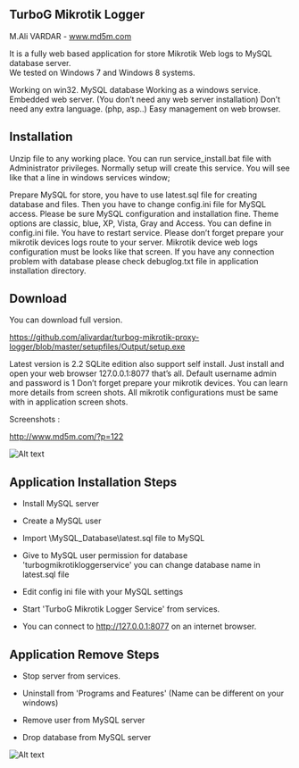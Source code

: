 TurboG Mikrotik Logger 
---------------------------------------------------------------
M.Ali VARDAR - www.md5m.com

It is a fully web based application for store Mikrotik Web logs to MySQL database server.  
We tested on Windows 7 and Windows 8 systems.

Working on win32.
MySQL database
Working as a  windows service.
Embedded web server. (You don’t need any web server installation)
Don’t need any extra language. (php, asp..)
Easy management on web browser.

Installation
-----------------------------
Unzip file  to any working place.  You can run service_install.bat file with Administrator privileges. 
Normally setup will create this service. You will see like that a line in windows services window;

Prepare MySQL for store, you have to use latest.sql file for creating database and files. 
Then you have to change config.ini file for MySQL access. Please be sure MySQL configuration 
and installation fine.  Theme options are classic, blue, XP, Vista, Gray and Access. 
You can define in config.ini file. You have to restart service. Please don’t forget 
prepare your mikrotik devices logs route to your server.  Mikrotik device web logs configuration
must be looks like that screen. If you have any connection problem with database please check
debuglog.txt file in application installation directory.

Download
----------------------------
You can download full version. 

https://github.com/alivardar/turbog-mikrotik-proxy-logger/blob/master/setupfiles/Output/setup.exe

Latest version is 2.2
SQLite edition also support self install. Just install and open your web browser 127.0.0.1:8077 that’s all.
Default username admin and password is 1
Don’t forget prepare your mikrotik devices. You can learn more details from screen shots. All mikrotik configurations must be same with in application screen shots.

Screenshots : 

http://www.md5m.com/?p=122

![Alt text](http://www.md5m.com/wp-content/uploads/2012/05/service.png "title")

Application Installation Steps
------------------------------
- Install MySQL server

- Create a MySQL user

- Import \MySQL_Database\latest.sql file to MySQL

- Give to MySQL user permission for database 'turbogmikrotikloggerservice' you can change database name in latest.sql file

- Edit config ini file with your MySQL settings

- Start 'TurboG Mikrotik Logger Service' from services.

- You can connect to  http://127.0.0.1:8077 on an internet browser.

Application Remove Steps
------------------------
- Stop server from services.

- Uninstall from 'Programs and Features' (Name can be different on your windows)

- Remove user from MySQL server

- Drop database from MySQL server

![Alt text](http://www.md5m.com/wp-content/uploads/2012/05/mainscreen.png "title")
